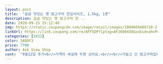 ```yaml
---
layout: post 
title:  "곰곰 맛있는 햇 밤고구마 한입사이즈, 1.5kg, 1봉" 
description: 곰곰 맛있는 햇 밤고구마 한 ..
date: 2020-09-25 15:12:40 
img: https://static.coupangcdn.com/image/retail/images/2809669486710-21e57a10-96a8-4c6f-8aa0-f45fdf2bd2e2.jpg 
linkUrl: https://link.coupang.com/re/AFFSDP?lptag=AF3600438&subid=ahnPublicAsk&pageKey=1414481476&itemId=2451042440&vendorItemId=70444691073&traceid=V0-113-f4f0a806b90fc753 
categories: [1012] 
color: 5A8DF3 
price: 7700 
author: Ask View Shop 
cont:  "9월12일 추가<br/>가격이 싸길래 두봉 샀어요.<br/><br/>가늘고 긴 밤고구마입니다.<br/><br/>가운데 이건 뭔지.<br/>.<br/><br/>가장 빨리 소진되었습니다ㅋ<br/>고구마가 달달합니다.<br/><br/>고구마가 젤 인기가 많아<br/>고구아는  주로  아침 식사 대용으로<br/>골라 냈습니다<br/>그런데  오히려 사이즈가 아담해서 좋았던 거 같아요.<br/><br/>그리고 바로 또 구워달라고... <br/><br/>깨끗하고 단단한 고구마로<br/>낼아침은 구워 먹을 예정인데<br/>다 먹고 또 구입하겠습니다^^<br/>다른거 먹고있는데<br/>닭갈비에 넣어서 먹어보니<br/>닭갈비하느라 걔중에 통통한걸로<br/>당연히 맛있을것 같습니다.<br/><br/>두봉지 사서 잘먹고있어요.<br/><br/>또 사이즈가 작으니 오븐에서도 금방 구워지고<br/>또 한 봉지 더 재구매하려고요<br/>마른부분도 하나없이<br/>많이 넣었는데<br/>맛은 엄청 달지는않지만 먹을만하고요,<br/>먹다가 씹힌게 아니라 다행.<br/><br/>목막히지않아서 괜찮아요.<br/><br/>못먹고 놓고<br/>뭔가 둥글길쭉한게.<br/>.<br/>ㅠ<br/>벌레인지.<br/>.<br/><br/>보통에서 좋음으로 별 수정합니다.<br/><br/>비위 약해서 토할뻔.<br/>ㅠㅠ<br/>사실 처음 고구마 사이즈를 보고 실망했었어요.<br/><br/>사이즈가 작아서 한입에 먹기도 편하고<br/>사진에서 보는 것처럼 커피믹스보다 작은 것도 많았어요.<br/><br/>상처나 싹 없고<br/>심지는 아닌것같고<br/>아들이 한입에 쏙 들어간다고 먹기 편하다면서 하나하나 날름날름 먹는데... <br/><br/>엄청 작은것들이 왔네요.<br/><br/>에어프라이어에 구워먹어도 촉촉하고 맛있네요.<br/><br/>에어프라이에 구워 먹습니다.<br/><br/>에프에 빨리 익으라고 한입고구마로 산건데<br/>오늘 먹어보니<br/>오늘은 닭갈비에 넣어서 먹었습니다.<br/><br/>완전 뻑뻑한 밤고구마 먹다가<br/>이틀만에 한봉지를 다 먹어버려서... <br/><br/>일석이조였던 거 같아요.<br/><br/>작아서 전자렌지에 쩌먹기 좋고<br/>잘 도착했습니다.<br/><br/>저것때문에 조금 찝찝할뿐 맛은 뭐 괜찮아요.<br/>.<br/>ㅠㅠ<br/>전자렌지에 7분 쪘는데<br/>전체적으론 제가 좋아하는<br/>진짜 벌레일까봐 꺼내보진못했어요.<br/><br/>찝찝해요.<br/><br/>촉촉하고 맛은 그럭저럭 있는데<br/>핑거푸드도 아니고 너무 작다는 생각이 들었거든요.<br/><br/>한 봉지의 반을 구웠는데 1시간도 안돼 싹 먹어버렸더라고요.<br/><br/>한입고구마  넘넘 맛있습니다.<br/><br/>" 
---
```

